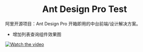 <h1 align="center">Ant Design Pro Test</h1>

阿里开源项目：Ant Design Pro 开箱即用的中台前端/设计解决方案。

* 增加列表查询组件效果图

[![Watch the video](http://resimg.iqeq.cn/webapires/cbf/fe.png)](http://resimg.iqeq.cn/webapires/cbf/fe.mp4)
